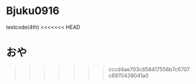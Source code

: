 # Bjuku0916
testcode(4th)
<<<<<<< HEAD

おや
=======
>>>>>>> cccd4ae703c658417556b7c6707c6970439041a0
